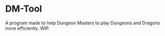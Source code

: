# DM-Tool

A program made to help Dungeon Masters to play Dungeons and Dragons more efficiently. WIP.
